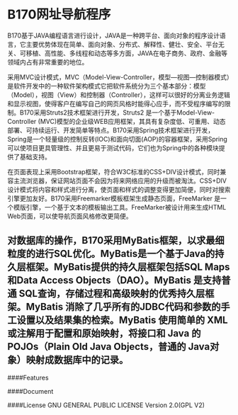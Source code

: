 B170网址导航程序
====

B170基于JAVA编程语言进行设计，JAVA是一种跨平台、面向对象的程序设计语言，它主要优势体现在简单、面向对象、分布式、解释性、健壮、安全、平台无关、可移植、高性能、多线程和动态等多方面，JAVA在电子商务、政府、金融等领域内占有非常重要的地位。  

采用MVC设计模式，MVC（Model-View-Controller，模型—视图—控制器模式）是软件开发中的一种软件架构模式它把软件系统分为三个基本部分：模型（Model），视图（View）和控制器（Controller），这样可以很好的分离业务逻辑和显示视图，使得客户在编写自己的网页风格时能得心应手，而不受程序编写的限制。B170采用Struts2技术框架进行开发，Struts2 是一个基于Model-View-Controller (MVC)模型的企业级WEB应用框架，其具有复杂度低、可重用、动态部署、可持续运行、开发简单等特点。B170采用Spring技术框架进行开发，Spring是一个轻量级的控制反转(IOC)和面向切面(AOP)的容器框架，采用Spring可以使项目更具管理性、并且更易于测试代码，它们也为Spring中的各种模块提供了基础支持。  

在页面表现上采用Bootstrap框架，符合W3C标准的CSS+DIV设计模式，同时兼容主流浏览器，保证网站页面不会因为将来网络应用的升级而被淘汰。CSS+DIV设计模式将内容和样式进行分离，使页面和样式的调整变得更加简便，同时对搜索引擎更加友好。B170采用Freemarker模板框架生成静态页面，FreeMarker 是一个模版引擎，一个基于文本的模板输出工具。FreeMarker被设计用来生成HTML Web页面，可以使导航页面风格修改更简便。  

对数据库的操作，B170采用MyBatis框架，以求最细粒度的进行SQL优化。MyBatis是一个基于Java的持久层框架。MyBatis提供的持久层框架包括SQL Maps和Data Access Objects（DAO）。MyBatis 是支持普通 SQL查询，存储过程和高级映射的优秀持久层框架。MyBatis 消除了几乎所有的JDBC代码和参数的手工设置以及结果集的检索。MyBatis 使用简单的 XML或注解用于配置和原始映射，将接口和 Java 的POJOs（Plain Old Java Objects，普通的 Java对象）映射成数据库中的记录。  
---

####Features

####Document

####License
GNU GENERAL PUBLIC LICENSE Version 2.0(GPL V2)
